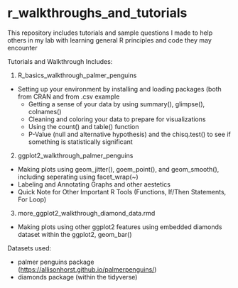 # r_walkthroughs_and_tutorials
This repository includes tutorials and sample questions I made to help others in my lab with learning general R principles and code they may encounter

Tutorials and Walkthrough Includes: 

1. R_basics_walkthrough_palmer_penguins
- Setting up your environment by installing and loading packages (both from CRAN and from .csv example
  - Getting a sense of your data by using summary(), glimpse(), colnames()
  - Cleaning and coloring your data to prepare for visualizations
  - Using the count() and table() function
  - P-Value (null and alternative hypothesis) and the chisq.test() to see if something is statistically significant

2. ggplot2_walkthrough_palmer_penguins
  - Making plots using geom_jitter(), goem_point(), and geom_smooth(), including seperating using facet_wrap(~)
  - Labeling and Annotating Graphs and other aestetics
  - Quick Note for Other Important R Tools (Functions, If/Then Statements, For Loop)

3. more_ggplot2_walkthrough_diamond_data.rmd
  - Making plots using other ggplot2 features using embedded diamonds dataset within the ggplot2, geom_bar()

Datasets used:
- palmer penguins package (https://allisonhorst.github.io/palmerpenguins/)
- diamonds package (within the tidyverse)
